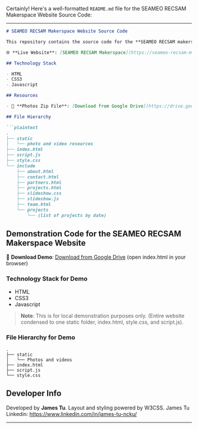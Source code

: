 Certainly! Here's a well-formatted `README.md` file for the SEAMEO RECSAM Makerspace Website Source Code:

---

```markdown
# SEAMEO RECSAM Makerspace Website Source Code

This repository contains the source code for the **SEAMEO RECSAM makerspace website**. 

🌐 **Live Website**: [SEAMEO RECSAM Makerspace](https://seameo-recsam-makerspace.github.io)

## Technology Stack

- HTML
- CSS3
- Javascript

## Resources

- 📸 **Photos Zip File**: [Download from Google Drive](https://drive.google.com/drive/folders/1GA_3mBAUsUuuXHNlDyDqbSJo8ZzJ2LTw?usp=share_link)

## File Hierarchy

```plaintext
.
├── static
│   └── photo and video resources
├── index.html
├── script.js
├── style.css
└── include
    ├── about.html
    ├── contact.html
    ├── partners.html
    ├── projects.html
    ├── slideshow.css
    ├── slideshow.js
    ├── team.html
    └── projects
        └── (list of projects by date)
```

## Demonstration Code for the SEAMEO RECSAM Makerspace Website

🔗 **Download Demo**: [Download from Google Drive](https://drive.google.com/drive/folders/1KDm_XK8MuZyqjK7g-7L_Ui-eWW9RU74B?usp=share_link) (open index.html in your browser)

### Technology Stack for Demo

- HTML
- CSS3
- Javascript

> **Note**: This is for local demonstration purposes only. (Entire website condensed to one static folder, index.html, style.css, and script.js).

### File Hierarchy for Demo

```plaintext
.
├── static
│   └── Photos and videos
├── index.html
├── script.js
└── style.css
```

## Developer Info

Developed by **James Tu**. Layout and styling powered by W3CSS.
James Tu Linkedin: https://www.linkedin.com/in/james-tu-ncku/

---
